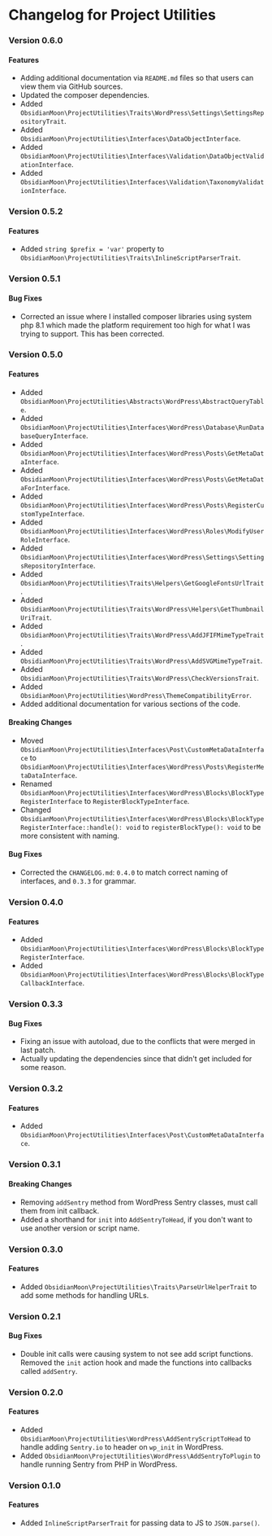 Changelog for Project Utilities
===============================

### Version 0.6.0

#### Features
* Adding additional documentation via `README.md` files so that users can view them via GitHub sources.
* Updated the composer dependencies.
* Added `ObsidianMoon\ProjectUtilities\Traits\WordPress\Settings\SettingsRepositoryTrait`.
* Added `ObsidianMoon\ProjectUtilities\Interfaces\DataObjectInterface`.
* Added `ObsidianMoon\ProjectUtilities\Interfaces\Validation\DataObjectValidationInterface`.
* Added `ObsidianMoon\ProjectUtilities\Interfaces\Validation\TaxonomyValidationInterface`.

### Version 0.5.2

#### Features
* Added `string $prefix = 'var'` property to `ObsidianMoon\ProjectUtilities\Traits\InlineScriptParserTrait`.

### Version 0.5.1

#### Bug Fixes
* Corrected an issue where I installed composer libraries using system php 8.1 which made the platform requirement too
  high for what I was trying to support. This has been corrected.

### Version 0.5.0

#### Features
* Added `ObsidianMoon\ProjectUtilities\Abstracts\WordPress\AbstractQueryTable`.
* Added `ObsidianMoon\ProjectUtilities\Interfaces\WordPress\Database\RunDatabaseQueryInterface`.
* Added `ObsidianMoon\ProjectUtilities\Interfaces\WordPress\Posts\GetMetaDataInterface`.
* Added `ObsidianMoon\ProjectUtilities\Interfaces\WordPress\Posts\GetMetaDataForInterface`.
* Added `ObsidianMoon\ProjectUtilities\Interfaces\WordPress\Posts\RegisterCustomTypeInterface`.
* Added `ObsidianMoon\ProjectUtilities\Interfaces\WordPress\Roles\ModifyUserRoleInterface`.
* Added `ObsidianMoon\ProjectUtilities\Interfaces\WordPress\Settings\SettingsRepositoryInterface`.
* Added `ObsidianMoon\ProjectUtilities\Traits\Helpers\GetGoogleFontsUrlTrait`.
* Added `ObsidianMoon\ProjectUtilities\Traits\WordPress\Helpers\GetThumbnailUriTrait`.
* Added `ObsidianMoon\ProjectUtilities\Traits\WordPress\AddJFIFMimeTypeTrait`.
* Added `ObsidianMoon\ProjectUtilities\Traits\WordPress\AddSVGMimeTypeTrait`.
* Added `ObsidianMoon\ProjectUtilities\Traits\WordPress\CheckVersionsTrait`.
* Added `ObsidianMoon\ProjectUtilities\WordPress\ThemeCompatibilityError`.
* Added additional documentation for various sections of the code.

#### Breaking Changes
* Moved `ObsidianMoon\ProjectUtilities\Interfaces\Post\CustomMetaDataInterface` to
  `ObsidianMoon\ProjectUtilities\Interfaces\WordPress\Posts\RegisterMetaDataInterface`.
* Renamed `ObsidianMoon\ProjectUtilities\Interfaces\WordPress\Blocks\BlockTypeRegisterInterface` to
  `RegisterBlockTypeInterface`.
* Changed `ObsidianMoon\ProjectUtilities\Interfaces\WordPress\Blocks\BlockTypeRegisterInterface::handle(): void` to
  `registerBlockType(): void` to be more consistent with naming.

#### Bug Fixes
* Corrected the `CHANGELOG.md`: `0.4.0` to match correct naming of interfaces, and `0.3.3` for grammar.

### Version 0.4.0

#### Features
* Added `ObsidianMoon\ProjectUtilities\Interfaces\WordPress\Blocks\BlockTypeRegisterInterface`.
* Added `ObsidianMoon\ProjectUtilities\Interfaces\WordPress\Blocks\BlockTypeCallbackInterface`.

### Version 0.3.3

#### Bug Fixes
* Fixing an issue with autoload, due to the conflicts that were merged in last patch.
* Actually updating the dependencies since that didn't get included for some reason.

### Version 0.3.2

#### Features
* Added `ObsidianMoon\ProjectUtilities\Interfaces\Post\CustomMetaDataInterface`.

### Version 0.3.1

#### Breaking Changes
* Removing `addSentry` method from WordPress Sentry classes, must call them from init callback.
* Added a shorthand for `init` into `AddSentryToHead`, if you don't want to use another version or script name.

### Version 0.3.0

#### Features
* Added `ObsidianMoon\ProjectUtilities\Traits\ParseUrlHelperTrait` to add some methods for handling URLs.

### Version 0.2.1

#### Bug Fixes
* Double init calls were causing system to not see add script functions. Removed the `init` action hook and made the
  functions into callbacks called `addSentry`.

### Version 0.2.0

#### Features
* Added `ObsidianMoon\ProjectUtilities\WordPress\AddSentryScriptToHead` to handle adding `Sentry.io` to header on
  `wp_init` in WordPress.
* Added `ObsidianMoon\ProjectUtilities\WordPress\AddSentryToPlugin` to handle running Sentry from PHP in WordPress.

### Version 0.1.0

#### Features
* Added `InlineScriptParserTrait` for passing data to JS to `JSON.parse()`.
